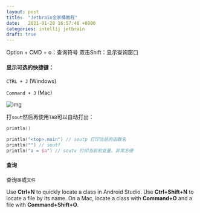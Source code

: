 ```yaml
---
layout: post
title:  "Jetbrain全家桶教程"
date:   2021-01-28 16:57:48 +0800
categories: intellij jetbrain
draft: true
---
```




Option + CMD + o：查询符号
双击Shift：显示查询窗口





#### 显示可选的快捷键：

`CTRL + J` (Windows)

`Command + J` (Mac)

![img](http://www.mkyong.com/wp-content/uploads/2018/04/ideaj-shortcut-showall.png)



打`sout`然后再使用`TAB`可以自动打出：

```kotlin
println()
```



```kotlin
println("<top>.main") // soutp 打印当前的函数名
println("") // soutf
println("a = $a") // soutv 打印当前的变量，非常方便
```



#### 查询



查询`类`或`文件`

Use **Ctrl+N** to quickly locate a class in Android Studio. Use **Ctrl+Shift+N** to locate a file by its name.
On a Mac, locate a class with **Command+O** and a file with **Command+Shift+O**.